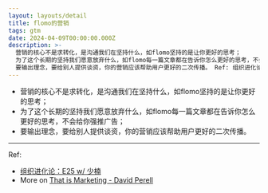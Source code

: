 ```yaml
---
layout: layouts/detail
title: flomo的营销
tags: gtm
date: 2024-04-09T00:00:00.000Z
description: >-
  营销的核心不是求转化，是沟通我们在坚持什么，如flomo坚持的是让你更好的思考；
  为了这个长期的坚持我们愿意放弃什么，如flomo每一篇文章都在告诉你怎么更好的思考，不会给你强推广告；
  要输出理念，要给别人提供谈资，你的营销应该帮助用户更好的二次传播。 Ref: 组织进化论：E25 w/ 少楠 More on That...
---
```

* 营销的核心不是求转化，是沟通我们在坚持什么，如flomo坚持的是让你更好的思考；
* 为了这个长期的坚持我们愿意放弃什么，如flomo每一篇文章都在告诉你怎么更好的思考，不会给你强推广告；
* 要输出理念，要给别人提供谈资，你的营销应该帮助用户更好的二次传播。

---

Ref:
* [组织进化论：E25 w/ 少楠](https://www.xiaoyuzhoufm.com/episode/6227d4809d2fcf46aa36aea4?s=eyJ1IjoiNjBiZTJiZTJlMGY1ZTcyM2JiYmE4YmJhIiwiZCI6MX0%3D)
* More on [That is Marketing - David Perell](https://perell.com/essay/that-is-marketing/)
